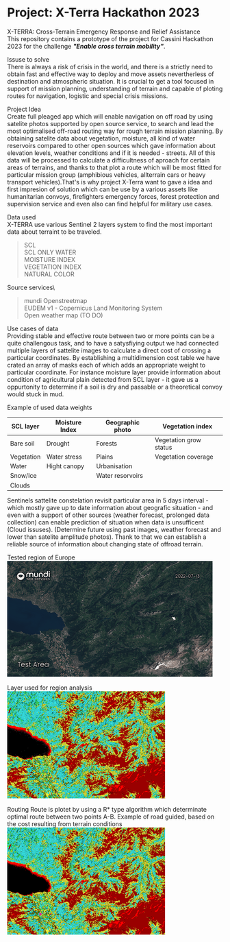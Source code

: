 # Project: X-Terra Hackathon 2023
X-TERRA: Cross-Terrain Emergency Response and Relief Assistance\
This repository contains a prototype of the project for Cassini Hackathon 2023 for the challenge ***"Enable cross terrain mobility"***.

Issuse to solve\
There is always a risk of crisis in the world, and there is a strictly need to obtain fast and effective way to deploy and move assets nevertherless of destination and atmospheric situation. It is crucial to get a tool focused in support of mission planning, understanding of terrain and capable of ploting routes for navigation, logistic and special crisis missions. 

Project Idea\
Create full pleaged app which will enable navigation on off road by using satelite photos supported by open source service, to search and lead the most optimalised off-road routing way for rough terrain mission planning. By obtaining satelite data about vegetation, moisture, all kind of water reservoirs compared to other open sources which gave information about elevation levels, weather conditions and if it is needed - streets. All of this data will be processed to calculate a difficultness of aproach for certain areas of terrains, and thanks to that plot a route which will be most fitted for particular mission group (amphibious vehicles, allterrain cars or heavy transport vehicles).That's is why project X-Terra want to gave a idea and first impresion of solution which can be use by a various assets like humanitarian convoys, firefighters emergency forces, forest protection and supervision service and even also can find helpful for military use cases.

Data used\
X-TERRA use various Sentinel 2 layers system to find the most important data about terraint to be traveled.
> SCL \
> SCL ONLY WATER \
> MOISTURE INDEX \
> VEGETATION INDEX\
> NATURAL COLOR

Source services\
> mundi
> Openstreetmap\
> EUDEM v1 - Copernicus Land Monitoring System\
> Open weather map  (TO DO)

Use cases of data\
Providing stable and effective route between two or more points can be a quite challengous task, and to have a satysfiying output we had connected multiple layers of sattelite images to calculate a direct cost of crossing a particular coordinates. By establishing a multidimension cost table we have crated an array of masks each of which adds an appropriate weight to particular coordinate. For instance moisture layer provide information about condition of agricultural plain detected from SCL layer - it gave us a oppurtonity to determine if a soil is dry and passable or a theoretical convoy would stuck in mud.

Example of used data weights

| SCL layer  | Moisture Index | Geographic photo | Vegetation index |
| ------------- | ------------- |------------- |------------- |
| Bare soil  | Drought  | Forests | Vegetation grow status |
| Vegetation  | Water stress | Plains | Vegetation coverage |
| Water | Hight canopy | Urbanisation | 
| Snow/Ice|  | Water resorvoirs |
| Clouds|||

Sentinels sattelite constelation revisit particular area in 5 days interval - which mostly gave up to date information about geografic situation - and even with a support of other sources (weather forecast, prolonged data collection) can enable prediction of situation when data is unsufficent (Cloud issuses). (Determine future using past images, weather forecast and lower than satelite amplitude photos). Thank to that we can establish a reliable source of information about changing state of offroad terrain. 

Tested region of Europe\
![](readme_files/testArea.gif)

Layer used for region analysis\
![](readme_files/layerTested.gif)

Routing
Route is plotet by using a R* type algorithm which determinate optimal route between two points A-B. 
Example of road guided, based on the cost resulting from terrain conditions\
![](readme_files/route1.gif)
